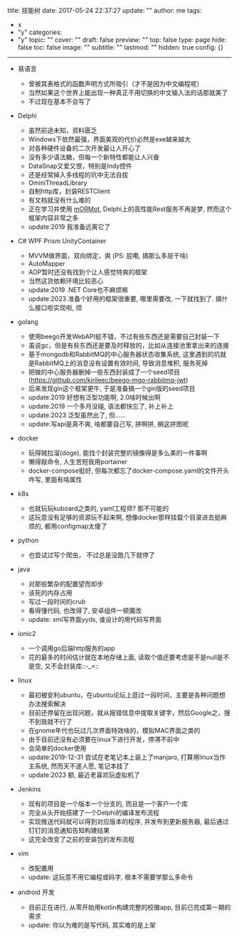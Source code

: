 title: 技能树
date: 2017-05-24 22:37:27
update: ""
author: me
tags:
- x
- "y"
categories:
- "y"
topic: ""
cover: ""
draft: false
preview: ""
top: false
type: page
hide: false
toc: false
image: ""
subtitle: ""
lastmod: ""
hidden: true
config: {}


---



- 易语言

    - 曾被其表格式的函数声明方式所吸引（才不是因为中文编程呢）
    - 当然如果这个世界上能出现一种真正不用切换的中文输入法的话那就美了
    - 不过现在基本不会写了

- Delphi

    - 虽然前途未知，资料匮乏
    - Windows下依然最强，界面美观的代价必然是exe越来越大
    - 对各种硬件设备的二次开发最让人开心了
    - 没有多少语法糖，但每一个新特性都能让人兴奋
    - DataSnap又爱又恨，特别是Indy控件
    - 还是经常掉入多线程的坑中无法自拔
    - OminiThreadLibrary
    - 自制http库，封装RESTClient
    - 有文档就没有什么难的
    - 正在学习并使用 [mORMot](https://github.com/synopse/mORMot), Delphi上的高性能Rest服务不再是梦, 然而这个框架内容非常之多
    - update:2019 我准备远离它了

- C# WPF Prism UnityContainer

    - MVVM做界面，双向绑定，爽 (PS: 屁嘞, 搞那么多层干啥)
    - AutoMapper
    - AOP暂时还没有找到个让人感觉特爽的框架
    - 当然这货依赖环境比较恶心
    - update:2019 .NET Core也不麻烦嘛
    - update:2023 准备个好用的框架很重要, 哪里需要改, 一下就找到了. 搞什么接口啦实现啦, 烦 

- golang

    - 使用beego开发WebAPI挺不错，不过有些东西还是需要自己封装一下
    - 虽说gc，但是有些东西还是要及时释放的，比如从连接池里拿出来的连接
    - 基于mongodb和RabbitMQ的中心服务器状态收集系统, 这里遇到的坑就是RabbitMQ上的消息没有设置有效时间, 导致消息堆积, 服务死掉
    - 把做的中心服务器删掉一些东西封装成了一个seed项目 (https://github.com/kirileec/beego-mgo-rabbitmq-jwt)
    - 后来发现gin这个框架更牛, 于是准备搞一个gin版的seed项目 
    - update:2019 好想有泛型功能啊, 2.0啥时候出啊
    - update:2019 一个多月没碰, 语法都快忘了, 补上补上
    - update:2023 泛型虽然出了, 但......
    - update:写api是真不爽, 啥都要自己写, 拼啊拼, 搁这拼图呢

- docker
    - 玩得贼拉溜(doge), 能找个封装完整的镜像得是多么美的一件事啊
    - 懒得敲命令, 人生苦短我用portainer
    - docker-compose挺好, 但每次都忘了docker-compose.yaml的文件开头咋写, 里面有啥属性

- k8s
    - 也就玩玩kuboard之类的, yaml工程师? 那不可能的
    - 这玩意没有足够的资源玩不起来啊, 想像docker那样挂载个目录进去挺麻烦的, 都用configmap太傻了

- python

    - 也尝试过写个爬虫， 不过总是没跑几下就停了

- java

    - 对那些繁杂的配置望而却步
    - 该死的内存占用
    - 写过一段时间的crub
    - 看得懂代码, 也改得了, 安卓组件一顿魔改
    - update: xml写界面yyds, 谁设计的用代码写界面

- ionic2

    - 一个调用go后端http服务的app
    - 花的最多的时间估计就在本地存储上面, 读取个值还要考虑是不是null是不是空, 又不会封装库::-_<::

- linux

    - 最初被安利ubuntu，在ubuntu论坛上逛过一段时间，主要是各种问题想办法搜索解决
    - 目前还停留在出现问题，就从报错信息中提取关键字，然后Google之，搜不到我就不行了
    - 在gnome年代也玩过几次界面特效啥的，模拟MAC界面之类的
    - 由于目前还没有必须要在linux下进行开发，停滞不前中
    - 会简单的docker使用
    - update:2019-12-31 尝试在老笔记本上装上了manjaro, 打算用linux当作主系统, 然而天不遂人愿, 笔记本挂了
    - update:2023 额, 最近老喜欢玩虚拟机了

- Jenkins

    - 现有的项目是一个版本一个分支的, 而且是一个客户一个库
    - 完全从头开始搭建了一个Delphi的编译发布流程
    - 实现推送代码就可以得到对应版本的程序, 并发布到更新服务器, 最后通过钉钉的消息通知告知构建结果
    - 这完全改变了之前的安装包的发布流程

- vim
    - 改配置用
    - update: 这玩意不用它编程或码字, 根本不需要学那么多命令

- android 开发
  
    - 目前正在进行, 从零开始用kotlin构建完整的校徽app, 目前已完成第一期的需求
    - update: 你以为难的是写代码, 其实难的是上架
